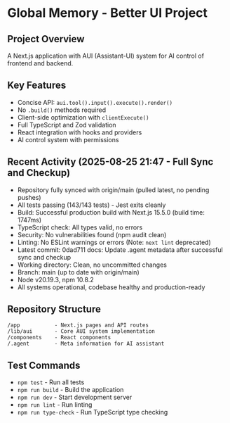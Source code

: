 # Global Memory - Better UI Project

## Project Overview
A Next.js application with AUI (Assistant-UI) system for AI control of frontend and backend.

## Key Features
- Concise API: `aui.tool().input().execute().render()`
- No `.build()` methods required
- Client-side optimization with `clientExecute()`
- Full TypeScript and Zod validation
- React integration with hooks and providers
- AI control system with permissions

## Recent Activity (2025-08-25 21:47 - Full Sync and Checkup)
- Repository fully synced with origin/main (pulled latest, no pending pushes)
- All tests passing (143/143 tests) - Jest exits cleanly
- Build: Successful production build with Next.js 15.5.0 (build time: 1747ms)
- TypeScript check: All types valid, no errors
- Security: No vulnerabilities found (npm audit clean)
- Linting: No ESLint warnings or errors (Note: `next lint` deprecated)
- Latest commit: 0dad711 docs: Update .agent metadata after successful sync and checkup
- Working directory: Clean, no uncommitted changes
- Branch: main (up to date with origin/main)
- Node v20.19.3, npm 10.8.2
- All systems operational, codebase healthy and production-ready

## Repository Structure
```
/app           - Next.js pages and API routes
/lib/aui       - Core AUI system implementation
/components    - React components
/.agent        - Meta information for AI assistant
```

## Test Commands
- `npm test` - Run all tests
- `npm run build` - Build the application
- `npm run dev` - Start development server
- `npm run lint` - Run linting
- `npm run type-check` - Run TypeScript type checking